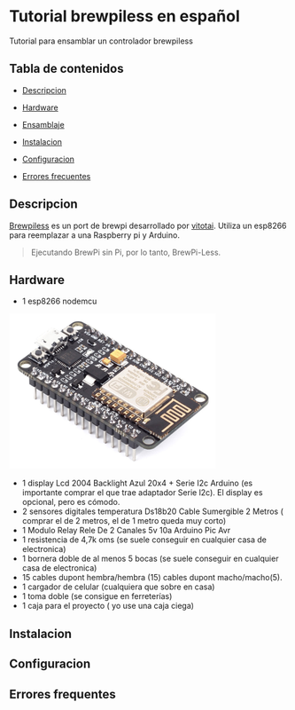 # Tutorial brewpiless en español
Tutorial para ensamblar un controlador brewpiless


## Tabla de contenidos

- [Descripcion](#descripcion)

- [Hardware](#hardware)
- [Ensamblaje](#ensamblaje)
- [Instalacion](#instalacion)
- [Configuracion](#configuracion)
- [Errores frecuentes](#errores)

## Descripcion
[Brewpiless](https://github.com/vitotai) es un port de brewpi desarrollado por [vitotai](https://github.com/vitotai). Utiliza un esp8266 para reemplazar a una Raspberry pi y Arduino.

> Ejecutando BrewPi sin Pi, por lo tanto, BrewPi-Less.

## Hardware

- 1 esp8266 nodemcu
<img src="./img/esp8266.jpg" height="280">

- 1 display Lcd 2004 Backlight Azul 20x4 + Serie I2c Arduino (es importante comprar el que trae adaptador Serie l2c). El display es opcional, pero es cómodo.
- 2 sensores digitales temperatura Ds18b20 Cable Sumergible 2 Metros ( comprar el de 2 metros, el de 1 metro queda muy corto)
- 1 Modulo Relay Rele De 2 Canales 5v 10a Arduino Pic Avr
- 1 resistencia de 4,7k oms (se suele conseguir en cualquier casa de electronica)
- 1 bornera doble de al menos 5 bocas (se suele conseguir en cualquier casa de electronica)
- 15 cables dupont hembra/hembra (15) cables dupont macho/macho(5). 
- 1 cargador de celular (cualquiera que sobre en casa)
- 1 toma doble (se consigue en ferreterías)
- 1 caja para el proyecto ( yo use una caja ciega)

## Instalacion

## Configuracion

## Errores frequentes
